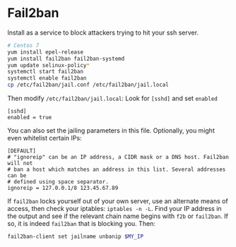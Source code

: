 # Fail2ban

Install as a service to block attackers trying to hit your ssh server.

```bash
# Centos 7
yum install epel-release
yum install fail2ban fail2ban-systemd
yum update selinux-policy*
systemctl start fail2ban
systemctl enable fail2ban
cp /etc/fail2ban/jail.conf /etc/fail2ban/jail.local
```

Then modify `/etc/fail2ban/jail.local`: Look for `[sshd]` and set `enabled`
```
[sshd]
enabled = true
```

You can also set the jailing parameters in this file. Optionally, you might even whitelist certain IPs:

```
[DEFAULT]
# "ignoreip" can be an IP address, a CIDR mask or a DNS host. Fail2ban will not
# ban a host which matches an address in this list. Several addresses can be
# defined using space separator.
ignoreip = 127.0.0.1/8 123.45.67.89
```

If `fail2ban` locks yourself out of your own server, use an alternate means of access, then check your iptables: `iptables -n -L`. Find your IP address in the output and see if the relevant chain name begins with `f2b` or `fail2ban`. If so, it is indeed `fail2ban` that is blocking you. Then:
```bash
fail2ban-client set jailname unbanip $MY_IP
```
